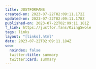 ```yaml
---
title: JUSTFORFANS
created-on: 2023-07-22T02:09:11.172Z
updated-on: 2023-07-22T02:09:11.178Z
published-on: 2023-07-22T02:09:11.181Z
f_link: https://justfor.fans/KiingSwole
tags: links
layout: "[links].html"
date: 2023-07-22T02:09:11.184Z
seo:
  noindex: false
  twitter:title: summary
  twitter:card: summary
---
```

